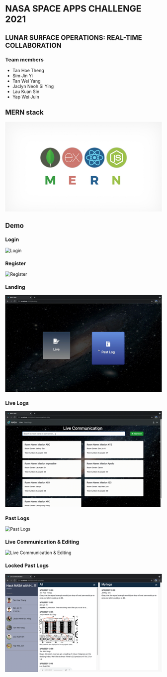 # NASA SPACE APPS CHALLENGE 2021

## LUNAR SURFACE OPERATIONS: REAL-TIME COLLABORATION

### Team members

- Tan Hoe Theng
- Sim Jin Yi
- Tan Wei Yang
- Jaclyn Neoh Si Ying
- Lau Kuan Sin
- Yap Wei Juin

## MERN stack

![Login](./Image/MERN%20Stack.jpeg)

## Demo

### Login

![Login](./Image/Login.png)

### Register

![Register](./Image/Register.png)

### Landing

![Landing](./Image/Landing.gif)

### Live Logs

![LiveLogs](./Image/LiveComLobby.gif)

### Past Logs

![Past Logs](./Image/Past%20Log.png)

### Live Communication & Editing

![Live Communication & Editing](./Image/LiveComEdit.gif)

### Locked Past Logs

![Locked Past Logs](./Image/Past%20Log%20Locked.png)
